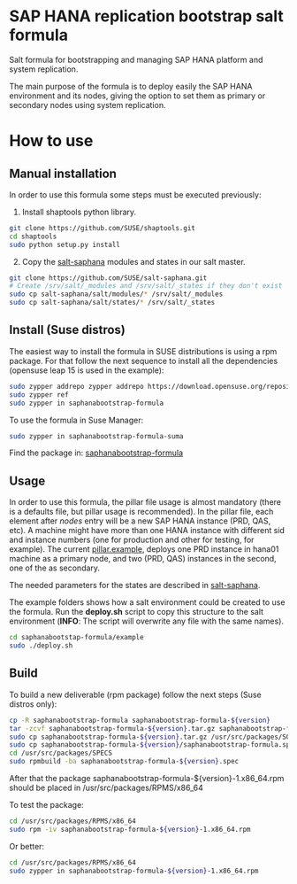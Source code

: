 # SAP HANA replication bootstrap salt formula

Salt formula for bootstrapping and managing SAP HANA platform and system
replication.

The main purpose of the formula is to deploy easily the SAP HANA environment and
its nodes, giving the option to set them as primary or secondary nodes using
system replication.

# How to use

## Manual installation

In order to use this formula some steps must be executed previously:

1. Install shaptools python library.

```bash
git clone https://github.com/SUSE/shaptools.git
cd shaptools
sudo python setup.py install
```

2. Copy the [salt-saphana](https://github.com/SUSE/salt-saphana) modules and states in our salt master.

```bash
git clone https://github.com/SUSE/salt-saphana.git
# Create /srv/salt/_modules and /srv/salt/_states if they don't exist
sudo cp salt-saphana/salt/modules/* /srv/salt/_modules
sudo cp salt-saphana/salt/states/* /srv/salt/_states
```

## Install (Suse distros)

The easiest way to install the formula in SUSE distributions is using a rpm package.
For that follow the next sequence to install all the dependencies (opensuse leap 15
is used in the example):

```bash
sudo zypper addrepo zypper addrepo https://download.opensuse.org/repositories/network:ha-clustering:Factory/openSUSE_Leap_15.0/network:ha-clustering:Factory.repo
sudo zypper ref
sudo zypper in saphanabootstrap-formula
```

To use the formula in Suse Manager:
```bash
sudo zypper in saphanabootstrap-formula-suma
```

Find the package in: [saphanabootstrap-formula](https://software.opensuse.org//download.html?project=network%3Aha-clustering%3AFactory&package=saphanabootstrap-formula)

## Usage
In order to use this formula, the pillar file usage is almost mandatory (there
is a defaults file, but pillar usage is recommended).
In the pillar file, each element after *nodes* entry will be a new SAP HANA
instance (PRD, QAS, etc). A machine might have more than one HANA instance with
different sid and instance numbers (one for production and other for testing,
for example). The current [pillar.example](pillar.example), deploys one PRD
instance in hana01 machine as a primary node, and two (PRD, QAS) instances in
the second, one of the as secondary.

The needed parameters for the states are described in [salt-saphana](https://github.com/SUSE/salt-saphana).

The example folders shows how a salt environment could be created to use the formula.
Run the **deploy.sh** script to copy this structure to the salt environment (**INFO**:
The script will overwrite any file with the same names).

```bash
cd saphanabootstap-formula/example
sudo ./deploy.sh
```

## Build
To build a new deliverable (rpm package) follow the next steps (Suse distros only):

```bash
cp -R saphanabootstrap-formula saphanabootstrap-formula-${version}
tar -zcvf saphanabootstrap-formula-${version}.tar.gz saphanabootstrap-formula-${version}
sudo cp saphanabootstrap-formula-${version}.tar.gz /usr/src/packages/SOURCES
sudo cp saphanabootstrap-formula-${version}/saphanabootstrap-formula.spec /usr/src/packages/SPECS/saphanabootstrap-formula-${version}.spec
cd /usr/src/packages/SPECS
sudo rpmbuild -ba saphanabootstrap-formula-${version}.spec
```
After that the package saphanabootstrap-formula-${version}-1.x86_64.rpm should
be placed in /usr/src/packages/RPMS/x86_64


To test the package:
```bash
cd /usr/src/packages/RPMS/x86_64
sudo rpm -iv saphanabootstrap-formula-${version}-1.x86_64.rpm
```

Or better:
```bash
cd /usr/src/packages/RPMS/x86_64
sudo zypper in saphanabootstrap-formula-${version}-1.x86_64.rpm
```
